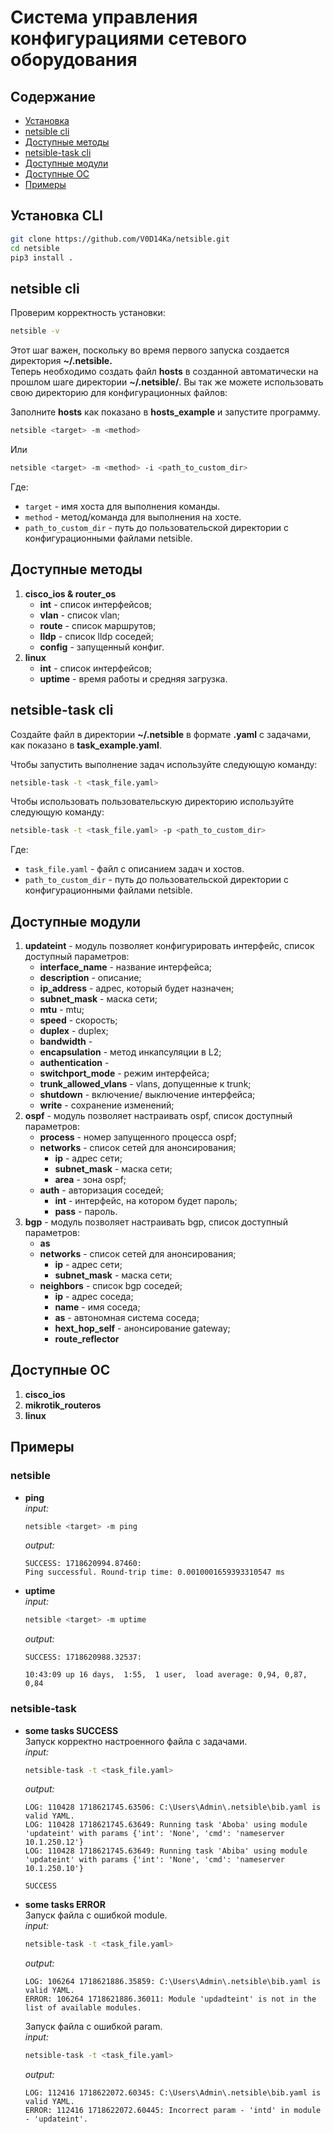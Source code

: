 # Система управления конфигурациями сетевого оборудования

## Содержание

- [Установка](#установка)
- [netsible cli](#использование)
- [Доступные методы](#методы)
- [netsible-task cli](#использование_задач)
- [Доступные модули](#модули)
- [Доступные ОС](#ос)
- [Примеры](#примеры)

## Установка CLI<a name="установка"></a>

```bash
git clone https://github.com/V0D14Ka/netsible.git
cd netsible
pip3 install .
```

## netsible cli <a name="использование"></a>

Проверим корректность установки:
```bash
netsible -v
```
Этот шаг важен, поскольку во время первого запуска создается директория **~/.netsible.** <br>
Теперь необходимо создать файл **hosts** в созданной автоматически на прошлом шаге директории **~/.netsible/**. 
Вы так же можете использовать свою директорию для конфигурационных файлов:

Заполните **hosts** как показано в **hosts_example** и запустите программу.

```bash
netsible <target> -m <method> 
```
Или
```bash
netsible <target> -m <method> -i <path_to_custom_dir>
```
Где:
 - ``target`` - имя хоста для выполнения команды.
 - ``method`` - метод/команда для выполнения на хосте.
 - ``path_to_custom_dir`` - путь до пользовательской директории с конфигурационными файлами netsible.

## Доступные методы <a name="методы"></a>
1) **cisco_ios & router_os**
     - **int** - список интерфейсов;
     - **vlan** - список vlan;
     - **route** - список маршрутов;
     - **lldp** - список lldp соседей;
     - **config** - запущенный конфиг.
2) **linux**
     - **int** - список интерфейсов;
     - **uptime** - время работы и средняя загрузка.
## netsible-task cli <a name="использование_задач"></a>

Создайте файл в директории **~/.netsible** в формате **.yaml** с задачами, как показано в
**task_example.yaml**. 

Чтобы запустить выполнение задач используйте следующую команду: 

```bash
netsible-task -t <task_file.yaml> 
```

Чтобы использовать пользовательскую директорию используйте следующую команду:
```bash
netsible-task -t <task_file.yaml> -p <path_to_custom_dir>
```

Где:
 - ``task_file.yaml`` - файл с описанием задач и хостов.
 - ``path_to_custom_dir`` - путь до пользовательской директории с конфигурационными файлами netsible.

## Доступные модули <a name="модули"></a>
1) **updateint** - модуль позволяет конфигурировать интерфейс, список доступный параметров:<br>
    - **interface_name** - название интерфейса;
    - **description** - описание;
    - **ip_address** - адрес, который будет назначен;
    - **subnet_mask** - маска сети;
    - **mtu** - mtu;
    - **speed** - скорость;
    - **duplex** - duplex;
    - **bandwidth** - 
    - **encapsulation** - метод инкапсуляции в L2;
    - **authentication** - 
    - **switchport_mode** - режим интерфейса;
    - **trunk_allowed_vlans** - vlans, допущенные к trunk;
    - **shutdown** - включение/ выключение интерфейса;
    - **write** - сохранение изменений;
2) **ospf** - модуль позволяет настраивать ospf, список доступный параметров:<br>
    - **process** - номер запущенного процесса ospf;
    - **networks** - список сетей для анонсирования;
      - **ip** - адрес сети;
      - **subnet_mask** - маска сети;
      - **area** - зона ospf;
    - **auth** - авторизация соседей;
      - **int** - интерфейс, на котором будет пароль;
      - **pass** - пароль.
3) **bgp** - модуль позволяет настраивать bgp, список доступный параметров:<br>
    - **as**
    - **networks** - список сетей для анонсирования;
      - **ip** - адрес сети;
      - **subnet_mask** - маска сети;
    - **neighbors** - список bgp соседей;
      - **ip** - адрес соседа;
      - **name** - имя соседа;
      - **as** - автономная система соседа;
      - **hext_hop_self** - анонсирование gateway;
      - **route_reflector** 

## Доступные ОС <a name="ос"></a>
1) **сisco_ios**
2) **mikrotik_routeros**
3) **linux**

## Примеры <a name="примеры"></a>
### netsible 
- **ping**<br>
  *input:*
  ```bash
  netsible <target> -m ping
  ```
  *output:*
  ```
  SUCCESS: 1718620994.87460:
  Ping successful. Round-trip time: 0.0010001659393310547 ms
  ```

- **uptime** <br>
  *input:*
  ```bash
  netsible <target> -m uptime
  ```
  *output:*
  ```
  SUCCESS: 1718620988.32537: 

  10:43:09 up 16 days,  1:55,  1 user,  load average: 0,94, 0,87, 0,84
  ```

### netsible-task
- **some tasks SUCCESS** <br>
  Запуск корректно настроенного файла с задачами.<br>
  *input:*
  ```bash
  netsible-task -t <task_file.yaml>
  ```
  *output:*
  ```
  LOG: 110428 1718621745.63506: C:\Users\Admin\.netsible\bib.yaml is valid YAML.
  LOG: 110428 1718621745.63649: Running task 'Aboba' using module 'updateint' with params {'int': 'None', 'cmd': 'nameserver 10.1.250.12'}
  LOG: 110428 1718621745.63649: Running task 'Abiba' using module 'updateint' with params {'int': 'None', 'cmd': 'nameserver 10.1.250.10'}
  
  SUCCESS
  ```
- **some tasks ERROR** <br>
  Запуск файла с ошибкой module. <br>
  *input:*
  ```bash
  netsible-task -t <task_file.yaml>
  ```
  *output:*
  ```
  LOG: 106264 1718621886.35859: C:\Users\Admin\.netsible\bib.yaml is valid YAML.
  ERROR: 106264 1718621886.36011: Module 'updadteint' is not in the list of available modules.
  ```
  
  Запуск файла с ошибкой param. <br>
  *input:*
  ```bash
  netsible-task -t <task_file.yaml>
  ```
  *output:*
  ```
  LOG: 112416 1718622072.60345: C:\Users\Admin\.netsible\bib.yaml is valid YAML.
  ERROR: 112416 1718622072.60445: Incorrect param - 'intd' in module - 'updateint'.
  ```
